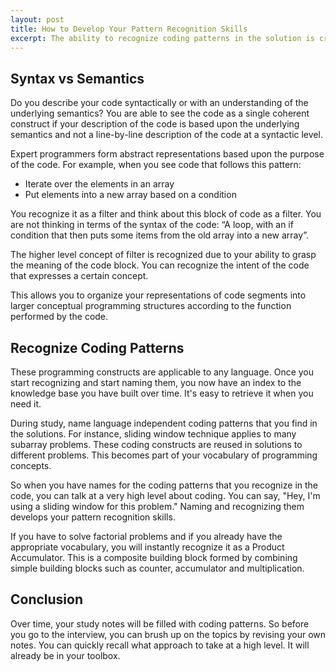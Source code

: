 ```yaml
---
layout: post
title: How to Develop Your Pattern Recognition Skills
excerpt: The ability to recognize coding patterns in the solution is critical to build the basic blocks that can be combined to solve new coding problems.
---
```


## Syntax vs Semantics

Do you describe your code syntactically or with an understanding of the underlying semantics? You are able to see the code as a single coherent construct if your description of the code is based upon the underlying semantics and not a line-by-line description of the code at a syntactic level.

Expert programmers form abstract representations based upon the purpose of the code. For example, when you see code that follows this pattern:

- Iterate over the elements in an array
- Put elements into a new array based on a condition

You recognize it as a filter and think about this block of code as a filter. You are not thinking in terms of the syntax of the code: “A loop, with an if condition that then puts some items from the old array into a new array”. 

The higher level concept of filter is recognized due to your ability to grasp the meaning of the code block. You can recognize the intent of the code that expresses a certain concept. 

This allows you to organize your representations of code segments into larger conceptual programming structures according to the function performed by the code. 

## Recognize Coding Patterns

These programming constructs are applicable to any language. Once you start recognizing and start naming them, you now have an index to the knowledge base you have built over time. It's easy to retrieve it when you need it.

During study, name language independent coding patterns that you find in the solutions. For instance, sliding window technique applies to many subarray problems. These coding constructs are reused in solutions to different problems. This becomes part of your vocabulary of programming concepts.

So when you have names for the coding patterns that you recognize in the code, you can talk at a very high level about coding. You can say, "Hey, I'm using a sliding window for this problem." Naming and recognizing them develops your pattern recognition skills.

If you have to solve factorial problems and if you already have the appropriate vocabulary, you will instantly recognize it as a Product Accumulator. This is a composite building block formed by combining simple building blocks such as counter, accumulator and multiplication.

## Conclusion

Over time, your study notes will be filled with coding patterns. So before you go to the interview, you can brush up on the topics by revising your own notes. You can quickly recall what approach to take at a high level. It will already be in your toolbox.

